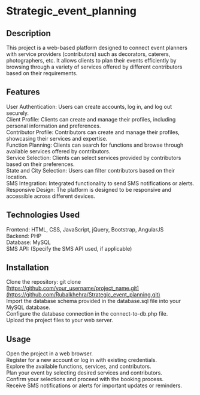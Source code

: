 # Strategic_event_planning
## Description
This project is a web-based platform designed to connect event planners with service providers (contributors) such as decorators, caterers, photographers, etc. It allows clients to plan their events efficiently by browsing through a variety of services offered by different contributors based on their requirements.

## Features
User Authentication: Users can create accounts, log in, and log out securely.   
Client Profile: Clients can create and manage their profiles, including personal information and preferences.   
Contributor Profile: Contributors can create and manage their profiles, showcasing their services and expertise.   
Function Planning: Clients can search for functions and browse through available services offered by contributors.   
Service Selection: Clients can select services provided by contributors based on their preferences.   
State and City Selection: Users can filter contributors based on their location.   
SMS Integration: Integrated functionality to send SMS notifications or alerts.   
Responsive Design: The platform is designed to be responsive and accessible across different devices.   
## Technologies Used
Frontend: HTML, CSS, JavaScript, jQuery, Bootstrap, AngularJS   
Backend: PHP   
Database: MySQL   
SMS API: (Specify the SMS API used, if applicable)   
## Installation
Clone the repository: git clone [https://github.com/your_username/project_name.git](https://github.com/Rubalkhehra/Strategic_event_planning.git)   
Import the database schema provided in the database.sql file into your MySQL database.   
Configure the database connection in the connect-to-db.php file.   
Upload the project files to your web server.   
## Usage
Open the project in a web browser.   
Register for a new account or log in with existing credentials.   
Explore the available functions, services, and contributors.   
Plan your event by selecting desired services and contributors.   
Confirm your selections and proceed with the booking process.   
Receive SMS notifications or alerts for important updates or reminders.   
